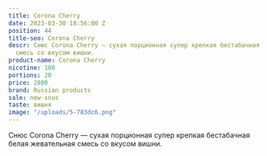 ```yaml
---
title: Corona Cherry
date: 2023-03-30 18:56:00 Z
position: 44
title-seo: Corona Cherry
descr: Снюс Corona Cherry — сухая порционная супер крепкая бестабачная белая жевательная
  смесь со вкусом вишни.
product-name: Corona Cherry
nicotine: 180
portions: 20
price: 2800
brand: Russian products
sale: new-snus
taste: вишня
image: "/uploads/5-783dc6.png"
---
```


Снюс Corona Cherry — сухая порционная супер крепкая бестабачная белая жевательная смесь со вкусом вишни.